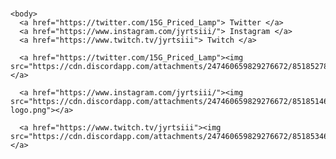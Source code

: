 <hmtl>
  
  <head>
  <title> Jyrin Galleria </title>
    
   
  </head>

  <h1>  </h1>

    <body>
      <a href="https://twitter.com/15G_Priced_Lamp"> Twitter </a>
      <a href="https://www.instagram.com/jyrtsiii/"> Instagram </a>
      <a href="https://www.twitch.tv/jyrtsiii"> Twitch </a>

      <a href="https://twitter.com/15G_Priced_Lamp"><img src="https://cdn.discordapp.com/attachments/247460659829276672/851852781098893342/sdfdssdf.png"></a>
        
      <a href="https://www.instagram.com/jyrtsiii/"><img src="https://cdn.discordapp.com/attachments/247460659829276672/851851468608241674/instagram-logo.png"></a>
      
      <a href="https://www.twitch.tv/jyrtsiii"><img src="https://cdn.discordapp.com/attachments/247460659829276672/851853460881801266/cb3a3f13cf3d73572cdb684b03d1fad7.jpg"></a>
    
  </body>
    
    
<hmtl>
